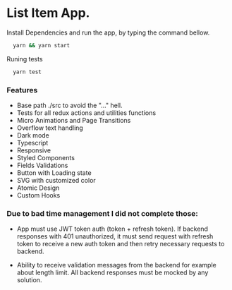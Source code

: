 # List Item App.

Install Dependencies and run the app, by typing the command bellow.

```cmd
  yarn && yarn start
```

Runing tests

```cmd
  yarn test
```

### Features

- Base path ./src to avoid the "..." hell.
- Tests for all redux actions and utilities functions
- Micro Animations and Page Transitions
- Overflow text handling
- Dark mode
- Typescript
- Responsive
- Styled Components
- Fields Validations
- Button with Loading state
- SVG with customized color
- Atomic Design
- Custom Hooks


### Due to bad time management I did not complete those:

- App must use JWT token auth (token + refresh token). If backend responses with 401 unauthorized, it must send request with refresh token to
receive a new auth token and then retry necessary requests to backend.

- Ability to receive validation messages from the backend for example about
length limit.
All backend responses must be mocked by any solution.



